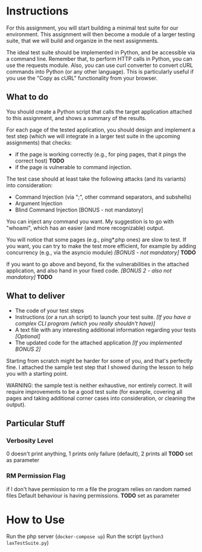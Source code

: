 # Instructions

For this assignment, you will start building a minimal test suite for our environment. 
This assignment will then become a module of a larger testing suite, that we will build and organize in the next assignments.

The ideal test suite should be implemented in Python, and be accessible via a command line.
Remember that, to perform HTTP calls in Python, you can use the requests module.
Also, you can use curl converter to convert cURL commands into Python (or any other language). 
This is particularly useful if you use the "Copy as cURL" functionality from your browser.


## What to do
You should create a Python script that calls the target application attached to this assignment, and shows a summary of the results. 

For each page of the tested application, you should design and implement a test step (which we will integrate in a larger test suite in the upcoming assignments) that checks:
- if the page is working correctly (e.g., for ping pages, that it pings the correct host) **TODO**
- if the page is vulnerable to command injection.

The test case should at least take the following attacks (and its variants) into consideration:

- Command Injection (via ";", other command separators, and subshells)
- Argument Injection
- Blind Command Injection [BONUS - not mandatory]

You can inject any command you want. My suggestion is to go with "whoami", which has an easier (and more recognizable) output.

You will notice that some pages (e.g., ping*.php ones) are slow to test. If you want, you can try to make the test more efficient, for example by adding concurrency (e.g., via the asyncio module) *[BONUS - not mandatory]* **TODO**

If you want to go above and beyond, fix the vulnerabilities in the attached application, and also hand in your fixed code. *[BONUS 2 - also not mandatory]* **TODO**


## What to deliver

- The code of your test steps
- Instructions (or a run.sh script) to launch your test suite. *[If you have a complex CLI program (which you really shouldn't have)]*
- A text file with any interesting additional information regarding your tests *[Optional]*
- The updated code for the attached application *[If you implemented BONUS 2]*


Starting from scratch might be harder for some of you, and that's perfectly fine. 
I attached the sample test step that I showed during the lesson to help you with a starting point.

WARNING: the sample test is neither exhaustive, nor entirely correct. 
It will require improvements to be a good test suite (for example, covering all pages and taking additional corner cases into consideration, or cleaning the output).

## Particular Stuff

### Verbosity Level
0 doesn't print anything, 1 prints only failure (default), 2 prints all
**TODO** set as parameter

### RM Permission Flag
if I don't have permission to rm a file the program relies on random named files
Default behaviour is having permissions.
**TODO** set as parameter


# How to Use
Run the php server (`docker-compose up`)
Run the script (`python3 laxTestSuite.py`)